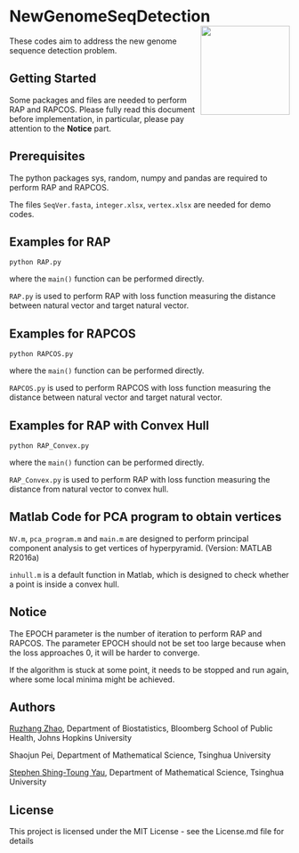 # NewGenomeSeqDetection <img src="http://ruzhangzhao.github.io/sticker/rap.png" align="right" width="160px"/>

These codes aim to address the new genome sequence detection problem.

## Getting Started

Some packages and files are needed to perform RAP and RAPCOS. Please fully read this document before implementation, in particular, please pay attention to the **Notice** part.

## Prerequisites

The python packages sys, random, numpy and pandas are required to perform RAP and RAPCOS.

The files ```SeqVer.fasta```, ```integer.xlsx```, ```vertex.xlsx``` are needed for demo codes.

## Examples for RAP

```
python RAP.py
```

where the ```main()``` function can be performed directly. 

```RAP.py``` is used to perform RAP with loss function measuring the distance between natural vector and target natural vector. 

## Examples for RAPCOS

```
python RAPCOS.py
```

where the ```main()``` function can be performed directly. 

```RAPCOS.py``` is used to perform RAPCOS with loss function measuring the distance between natural vector and target natural vector. 

## Examples for RAP with Convex Hull

```
python RAP_Convex.py
```

where the ```main()``` function can be performed directly. 

```RAP_Convex.py``` is used to perform RAP with loss function measuring the distance from natural vector to convex hull. 

## Matlab Code for PCA program to obtain vertices

```NV.m```, ```pca_program.m``` and ```main.m``` are designed to perform principal component analysis to get vertices of hyperpyramid. (Version: MATLAB R2016a)

```inhull.m``` is a default function in Matlab, which is designed to check whether a point is inside a convex hull.

## Notice

The EPOCH parameter is the number of iteration to perform RAP and RAPCOS. The parameter EPOCH should not be set too large because when the loss approaches 0, it will be harder to converge. 

If the algorithm is stuck at some point, it needs to be stopped and run again, where some local minima might be achieved. 

## Authors

[Ruzhang Zhao](http://ruzhangzhao.com), Department of Biostatistics, Bloomberg School of Public Health, Johns Hopkins University

Shaojun Pei, Department of Mathematical Science, Tsinghua University

[Stephen Shing-Toung Yau](http://homepages.math.uic.edu/~yau/), Department of Mathematical Science, Tsinghua University

## License

This project is licensed under the MIT License - see the License.md file for details

